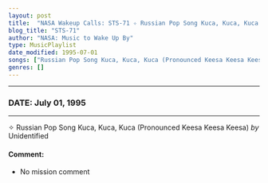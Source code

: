 ```yaml
---
layout: post
title:  "NASA Wakeup Calls: STS-71 ✧ Russian Pop Song Kuca, Kuca, Kuca (Pronounced Keesa Keesa Keesa) by Unidentified ✺ July 01, 1995"
blog_title: "STS-71"
author: "NASA: Music to Wake Up By"
type: MusicPlaylist
date_modified: 1995-07-01
songs: ["Russian Pop Song Kuca, Kuca, Kuca (Pronounced Keesa Keesa Keesa) by Unidentified"]
genres: []
---
```


----
### DATE: July 01, 1995
----
✧ Russian Pop Song Kuca, Kuca, Kuca (Pronounced Keesa Keesa Keesa) *by* Unidentified  

#### Comment:
* No mission comment



<br/>
<center>
	<a target="_blank"
	   href="https://twitter.com/intent/tweet?hashtags=Space,NASA,Playlist,NASAWakeupCalls,SpaceProgram&text=🚀 {{ page.author}}, '{{ page.songs.first }}' {{ page.title }}, {{ page.date | date: '%B %d, %Y' }}, {{ site.url }}{{ page.url }}&via=nasawakeupcalls"><i class="fab fa-twitter" title="Tweet this page" alt="Tweet this page" style="font-size: 1.3em;"></i></a>
	&nbsp; 	<i class="fas fa-user-astronaut" style="font-size: 1.5em;"></i> &nbsp;
    <a id="custom_amazon_link"
       type="amzn" search="#"
       category="popular music">
    <i class="fab fa-amazon" style="font-size: 1.3em;"></i></a>
</center>

<!-- Randomly resolve an individual entry from a song array -->
<script src="/assets/javascript/seedrandom.min.js"></script>
<script>
  var wake_me_up = ["Russian Pop Song Kuca, Kuca, Kuca (Pronounced Keesa Keesa Keesa) by Unidentified"];
  var prng = new Math.seedrandom();
  function randomSong() {
    song = wake_me_up[Math.floor(Math.random() * wake_me_up.length)];
    var amazon_link = document.getElementById("custom_amazon_link");
    amazon_link.setAttribute("search", song);
  }
  window.onload = randomSong();
</script>
